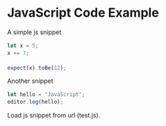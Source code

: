 # JavaScript Code Example

A simple js snippet

```js
let x = 5;
x += 7;

expect(x).toBe(12);
```

Another snippet

```js
let hello = "JavaScript";
editor.log(hello);
```

Load js snippet from url <a data-action="html-editor" data-url="../../book/test.js" >(test.js)</a>.

<script type="module">
  import { init, openPreview, destroyAllTabs} from '../../lib/html-editor/html-editor.js'

  // add styles
  const styles = document.createElement("link")
  styles.href = "../../lib/html-editor/html-editor.css"
  styles.rel= "stylesheet"
  document.head.append(styles)

  // init editor
  const add = async (doc) => {
    if(doc.startsWith("data-url:")) {
      doc = doc.slice(9)
      doc = await(await fetch(doc)).text()
    }
    await init('html-editor', {
      footer: true,
      header: {loadBtn: true, newTab:false, openBtn:false, fullscreen:true, run:true, saveBtn:true},
      tabs: [
        {
          doc: doc,
          lang: 'javascript',
          fileName: 'demo'
        }
      ],
      events: {
        onSave: ()=>{
          console.log("intercept save")
          return true
        },
        onLoad: ()=>{
          console.log("onLoad event")
        }
      }
    })
    setTimeout(()=>{
      openPreview()
    })
  }


  setTimeout(() => {
    let  jsLangElements = []
    const hljs = Array.from(document.querySelectorAll(".hljs.language-js"))
    const docFromLink = Array.from(document.querySelectorAll('[data-action="html-editor"]'))
    jsLangElements = [...hljs,...docFromLink]

    jsLangElements.forEach(a=>{
      const hasActionAttribute = a.hasAttribute("data-action")
      console.log(hasActionAttribute)
      // const doc = await(await fetch("/dist/book/test.js")).text()
      let clickElement
      if(!hasActionAttribute) {
        const span = document.createElement("span")
        span.innerText = "edit"
        span.innerHTML = '<img style="filter: var(--theme-svg-text-filter);opacity: 0.5;" src="../../icons/mdi/javascript.svg" />'
        span.classList.add("edit-button")
        a.append(span)
        clickElement = span
      } else {
        clickElement = a
      }
      clickElement.addEventListener("click",async()=>{
          // get text from .language-javascript
          const nodes = Array.from(a.childNodes)
          const code = !hasActionAttribute ?
            nodes.filter((a,i)=>{
              // remove the "edit" button (edit should be last node)
              if(i === nodes.length -1 && a.classList?.contains("edit-button")) return false
              return true
            }).map(a => {
              if (a.nodeType == Node.TEXT_NODE) {
                return a.nodeValue
              } else {
                return a.innerText
              }
            })
            .join('') : "data-url:"+a.getAttribute("data-url")
          console.log(code)
          add_popup_editor_template()
          await add(code)
          const backdrop = document.getElementById('backdrop')
          const backdropCloseBtn = document.getElementById('backdrop-close-btn')
          backdropCloseBtn.addEventListener('click', () => {
            backdrop.classList.remove("full-opacity");
            setTimeout(()=>{
              destroyAllTabs()
              backdrop.remove()
              remove_popup_editor_template()
            }, 300)
          })
          setTimeout(()=>{
            backdrop.classList.add("full-opacity")
          })
          document.body.style.overflow = "hidden"
          const jsBlocks = document.querySelectorAll('.language-javascript')
        }, 500)
      })
    })
    
  
</script>
